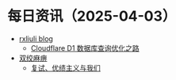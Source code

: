 ﻿# 每日资讯（2025-04-03）

- [rxliuli blog](https://blog.rxliuli.com/atom.xml)
  - [Cloudflare D1 数据库查询优化之路](https://blog.rxliuli.com/p/8b37a7e055664884b0c83014edb89e78/)
- [双绞麻痹](https://numb.tech/atom.xml)
  - [复试、优绩主义与我们](https://numb.tech/2025/04/03/offroad/)
